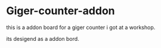 # Giger-counter-addon

this is a addon board for a giger counter i got at a workshop.

its desigend as a addon bord.


